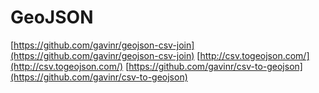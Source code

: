 # GeoJSON

[https://github.com/gavinr/geojson-csv-join](https://github.com/gavinr/geojson-csv-join)
[http://csv.togeojson.com/](http://csv.togeojson.com/)
[https://github.com/gavinr/csv-to-geojson](https://github.com/gavinr/csv-to-geojson)



